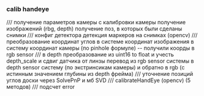 ### calib handeye
///
получение параметров камеры с калибровки камеры
получение изображений (rbg, depth)
получение поз, в которых были сделаны снимки
///
конфиг детектора
детекция маркеров на снимках (opencv)
///
преобразование координат углов в системе координат изображения в систему координат камеры (по pinhole формуле) -- получили коорды в rgb sensor
///
в depth преобразование из uint16 to float и учесть depth_scale и сдвиг датчика от линзы
перевод из rgb sensor системы в depth sensor систему (по экстринсикам камеры) и обратно в rgb (с истинным значением глубины из depth фрейма)
/// 
уточнение позиций углов доски через SolvePnP и мб SVD
///
calibrateHandEye (opencv) (5 методов)
///
подсчет error
